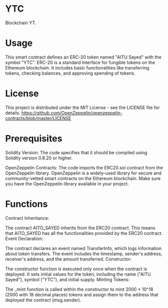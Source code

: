 # YTC
Blockchain YT.

# Usage
This smart contract defines an ERC-20 token named "AITU Sayed" with the symbol "YTC". ERC-20 is a standard interface for fungible tokens on the Ethereum blockchain. It includes basic functionalities like transferring tokens, checking balances, and approving spending of tokens.

# License
This project is distributed under the MIT License - see the LICENSE file for details. https://github.com/OpenZeppelin/openzeppelin-contracts/blob/master/LICENSE

# Prerequisites
Solidity Version: The code specifies that it should be compiled using Solidity version 0.8.20 or higher.

OpenZeppelin Contracts: The code imports the ERC20.sol contract from the OpenZeppelin library. OpenZeppelin is a widely-used library for secure and community-vetted smart contracts on the Ethereum blockchain. Make sure you have the OpenZeppelin library available in your project.

# Functions 
Contract Inheritance:

The contract AITO_SAYED inherits from the ERC20 contract. This means that AITO_SAYED has all the functionalities provided by the ERC20 contract.
Event Declaration:

The contract declares an event named TransferInfo, which logs information about token transfers. The event includes the timestamp, sender's address, receiver's address, and the amount transferred.
Constructor:

The constructor function is executed only once when the contract is deployed. It sets initial values for the token, including the name ("AITU Sayed"), symbol ("YTC"), and initial supply.
Minting Tokens:

The _mint function is called within the constructor to mint 2000 * 10^18 (2000 with 18 decimal places) tokens and assign them to the address that deployed the contract (msg.sender).








